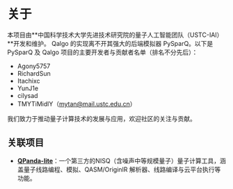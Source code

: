# 关于
本项目由**中国科学技术大学先进技术研究院的量子人工智能团队（USTC-IAI）**开发和维护。
Qalgo 的实现离不开其强大的后端模拟器 PySparQ。以下是 PySparQ 及 Qalgo 项目的主要开发者与贡献者名单（排名不分先后）：

- Agony5757
- RichardSun
- Itachixc
- YunJ1e
- cilysad
- TMYTiMidlY（mytan@mail.ustc.edu.cn）

我们致力于推动量子计算技术的发展与应用，欢迎社区的关注与贡献。

## 关联项目

-   **[QPanda-lite](https://github.com/Agony5757/QPanda-lite)**：一个第三方的NISQ（含噪声中等规模量子）量子计算工具，涵盖量子线路编程、模拟、QASM/OriginIR 解析器、线路编译与云平台执行等功能。
